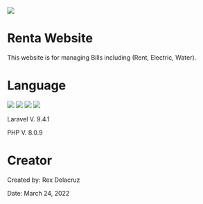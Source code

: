 ![](https://img.shields.io/badge/Under-Development-red)
# Renta Website
 This website is for managing Bills including (Rent, Electric, Water).
 
# Language

 ![](https://img.shields.io/badge/PHP-777BB4?style=for-the-badge&logo=php&logoColor=white)
 ![](https://img.shields.io/badge/Laravel-FF2D20?style=for-the-badge&logo=laravel&logoColor=white)
 ![](https://img.shields.io/badge/HTML-239120?style=for-the-badge&logo=html5&logoColor=white)
 ![](https://img.shields.io/badge/CSS-239120?&style=for-the-badge&logo=css3&logoColor=white)
 
 Laravel V. 9.4.1
 
 PHP V. 8.0.9

# Creator
 Created by: Rex Delacruz
 
 Date: March 24, 2022
